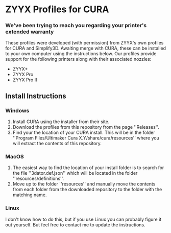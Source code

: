 # ZYYX Profiles for CURA
### We've been trying to reach you regarding your printer's extended warranty

These profiles were developed (with permission) from ZYYX's own profiles for CURA and Simplify3D. Awaiting merge with CURA, these can be installed to your own computer using the instructions below. Our profiles provide support for the following printers along with their associated nozzles:

* ZYYX+
* ZYYX Pro
* ZYYX Pro II

## Install Instructions
### Windows

1. Install CURA using the installer from their site.
2. Download the profiles from this repository from the page ''Releases''.
3. Find your the location of your CURA install. This will be in the folder ''Program Files/Ultimaker Cura X.Y/share/cura/resources'' where you will extract the contents of this repository.

### MacOS

1. The easiest way to find the location of your install folder is to search for the file ''3dator.def.json'' which will be located in the folder ''resources/definitions''.
2. Move up to the folder ''resources'' and manually move the contents from each folder from the downloaded repository to the folder with the matching name. 

### Linux

I don't know how to do this, but if you use Linux you can probably figure it out yourself. But feel free to contact me to update the instructions.